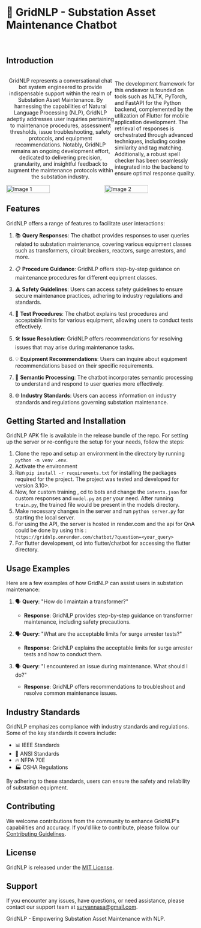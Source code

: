 # 🤖 GridNLP - Substation Asset Maintenance Chatbot


<br>


## Introduction


<div style="display: flex; justify-content: center; align-items: center;">
  <p style="text-align: center;">
    GridNLP represents a conversational chat bot system engineered to provide indispensable support within the realm of Substation Asset Maintenance. By harnessing the capabilities of Natural Language Processing (NLP), GridNLP adeptly addresses user inquiries pertaining to maintenance procedures, assessment thresholds, issue troubleshooting, safety protocols, and equipment recommendations. Notably, GridNLP remains an ongoing development effort, dedicated to delivering precision, granularity, and insightful feedback to augment the maintenance protocols within the substation industry.

The development framework for this endeavor is founded on tools such as NLTK, PyTorch, and FastAPI for the Python backend, complemented by the utilization of Flutter for mobile application development. The retrieval of responses is orchestrated through advanced techniques, including cosine similarity and tag matching. Additionally, a robust spell checker has been seamlessly integrated into the backend to ensure optimal response quality.
  </p>
<!--   <img src="https://github.com/suryan-s/GridNLP/assets/76394506/ee9510cd-c7ce-4c8c-b711-5006e0da1527" alt="Logo" style="width: 100px; height: 100px;"> -->
</div>

<div style="display: flex; justify-content: space-between;">
  <img src="https://github.com/suryan-s/GridNLP/assets/76394506/b03013c8-46c7-4eed-b211-2680cab74f84" alt="Image 1" width="48%">
  <img src="https://github.com/suryan-s/GridNLP/assets/76394506/ca3ff4f2-6363-4cbb-82b7-64eb8a3114b2" alt="Image 2" width="48%">
</div>


## Features

GridNLP offers a range of features to facilitate user interactions:

1. 📚 **Query Responses**: The chatbot provides responses to user queries related to substation maintenance, covering various equipment classes such as transformers, circuit breakers, reactors, surge arrestors, and more.

2. 📋 **Procedure Guidance**: GridNLP offers step-by-step guidance on maintenance procedures for different equipment classes.

3. ⚠️ **Safety Guidelines**: Users can access safety guidelines to ensure secure maintenance practices, adhering to industry regulations and standards.

4. 🔬 **Test Procedures**: The chatbot explains test procedures and acceptable limits for various equipment, allowing users to conduct tests effectively.

5. 🛠️ **Issue Resolution**: GridNLP offers recommendations for resolving issues that may arise during maintenance tasks.

6. 💡 **Equipment Recommendations**: Users can inquire about equipment recommendations based on their specific requirements.

7. 🧠 **Semantic Processing**: The chatbot incorporates semantic processing to understand and respond to user queries more effectively.

8. 🌐 **Industry Standards**: Users can access information on industry standards and regulations governing substation maintenance.


## Getting Started and Installation

GridNLP APK file is available in the release bundle of the repo. For setting up the server or re-configure the setup for your needs, follow the steps:
1. Clone the repo and setup an environment in the directory by running `python -m venv .env`.
2. Activate the environment
3. Run `pip install -r requirements.txt` for installing the packages required for the project. The project was tested and developed for version 3.10>.
4. Now, for custom training , cd to bots and change the `intents.json` for custom responses and `model.py` as per your need. After running `train.py`, the trained file would be present in the models directory.
5. Make necessary changes in the server and run `python server.py` for starting the local server.
6. For using the API, the server is hosted in render.com and the api for QnA could be done by using this : <br> `https://gridnlp.onrender.com/chatbot/?question=<your_query>`
7. For flutter development, cd into flutter/chatbot for accessing the flutter directory.

[//]: # (## API Documentation)

[//]: # (For developers interested in integrating GridNLP into their applications, the API documentation provides details on available endpoints, request formats, and responses. To access the API documentation, visit [https://GridNLP.com/api-docs]&#40;https://GridNLP.com/api-docs&#41;.)

## Usage Examples

Here are a few examples of how GridNLP can assist users in substation maintenance:

1. 🗣️ **Query**: "How do I maintain a transformer?"
   - **Response**: GridNLP provides step-by-step guidance on transformer maintenance, including safety precautions.

2. 🗣️ **Query**: "What are the acceptable limits for surge arrester tests?"
   - **Response**: GridNLP explains the acceptable limits for surge arrester tests and how to conduct them.

3. 🗣️ **Query**: "I encountered an issue during maintenance. What should I do?"
   - **Response**: GridNLP offers recommendations to troubleshoot and resolve common maintenance issues.

## Industry Standards

GridNLP emphasizes compliance with industry standards and regulations. Some of the key standards it covers include:

- 📊 IEEE Standards
- 📜 ANSI Standards
- 🔥 NFPA 70E
- 🏭 OSHA Regulations

By adhering to these standards, users can ensure the safety and reliability of substation equipment.

## Contributing

We welcome contributions from the community to enhance GridNLP's capabilities and accuracy. If you'd like to contribute, please follow our [Contributing Guidelines](CONTRIBUTING.md).

## License

GridNLP is released under the [MIT License](LICENSE).

## Support

If you encounter any issues, have questions, or need assistance, please contact our support team at [suryannasa@gmail.com](mailto:suryannasa@gmail.com).

GridNLP - Empowering Substation Asset Maintenance with NLP.
